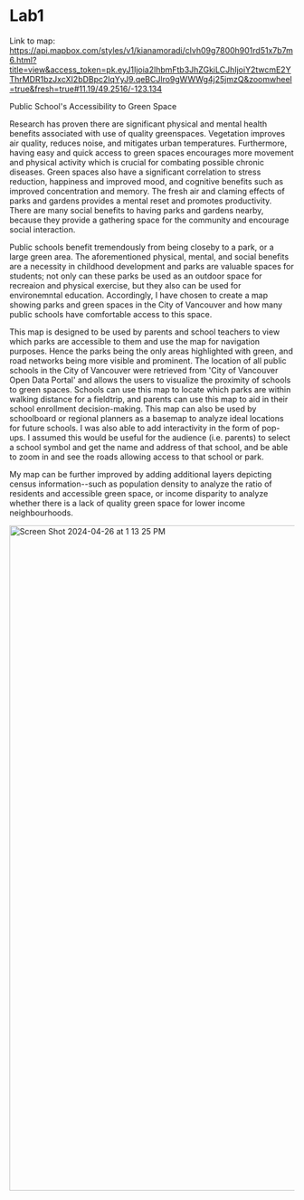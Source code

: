 # Lab1
Link to map: https://api.mapbox.com/styles/v1/kianamoradi/clvh09g7800h901rd51x7b7m6.html?title=view&access_token=pk.eyJ1Ijoia2lhbmFtb3JhZGkiLCJhIjoiY2twcmE2YThrMDR1bzJxcXI2bDBpc2lqYyJ9.qeBCJlro9gWWWg4j25jmzQ&zoomwheel=true&fresh=true#11.19/49.2516/-123.134 

Public School's Accessibility to Green Space 

Research has proven there are significant physical and mental health benefits associated with use of quality greenspaces. Vegetation improves air quality, reduces noise, and mitigates urban temperatures. Furthermore, having easy and quick access to green spaces encourages more movement and physical activity which is crucial for combating possible chronic diseases. Green spaces also have a significant correlation to stress reduction, happiness and improved mood, and cognitive benefits such as improved concentration and memory. The fresh air and claming effects of parks and gardens provides a mental reset and promotes productivity. There are many social benefits to having parks and gardens nearby, because they provide a gathering space for the community and encourage social interaction.

Public schools benefit tremendously from being closeby to a park, or a large green area. The aforementioned physical, mental, and social benefits are a necessity in childhood development and parks are valuable spaces for students; not only can these parks be used as an outdoor space for recreaion and physical exercise, but they also can be used for environemntal education. Accordingly, I have chosen to create a map showing parks and green spaces in the City of Vancouver and how many public schools have comfortable access to this space. 

This map is designed to be used by parents and school teachers to view which parks are accessible to them and use the map for navigation purposes. Hence the parks being the only areas highlighted with green, and road networks being more visible and prominent. The location of all public schools in the City of Vancouver were retrieved from 'City of Vancouver Open Data Portal' and allows the users to visualize the proximity of schools to green spaces. Schools can use this map to locate which parks are within walking distance for a fieldtrip, and parents can use this map to aid in their school enrollment decision-making. This map can also be used by schoolboard or regional planners as a basemap to analyze ideal locations for future schools. I was also able to add interactivity in the form of pop-ups. I assumed this would be useful for the audience (i.e. parents) to select a school symbol and get the name and address of that school, and be able to zoom in and see the roads allowing access to that school or park. 

My map can be further improved by adding additional layers depicting census information--such as population density to analyze the ratio of residents and accessible green space, or income disparity to analyze whether there is a lack of quality green space for lower income neighbourhoods.

<img width="1177" alt="Screen Shot 2024-04-26 at 1 13 25 PM" src="https://github.com/kianamoradi/Lab1/assets/156742958/c56ce3e9-ee93-4eb8-9ff5-2d43a24e7bac">
